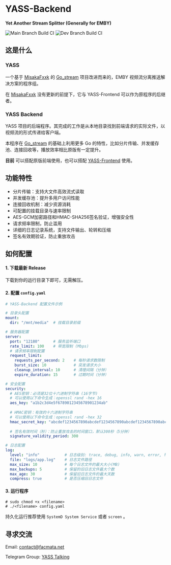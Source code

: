 # YASS-Backend
**Yet Another Stream Splitter (Generally for EMBY)**

![Main Branch Build CI](https://github.com/FacMata/YASS-Backend/actions/workflows/main.yml/badge.svg)    ![Dev Branch Build CI](https://github.com/FacMata/YASS-Backend/actions/workflows/dev.yml/badge.svg)

## 这是什么

### YASS

一个基于 [MisakaFxxk](https://github.com/MisakaFxxk) 的 [Go_stream](https://github.com/MisakaFxxk/Go_stream) 项目改进而来的，EMBY 视频流分离推送解决方案的程序组。

在 [MisakaFxxk](https://github.com/MisakaFxxk) 没有更新的前提下，它与 YASS-Frontend 可以作为原程序的后继者。

### YASS Backend

YASS 项目的后端程序。其完成的工作是从本地目录找到前端请求的实际文件，以视频流的形式传递给客户端。

本程序在 [Go_stream](https://github.com/MisakaFxxk/Go_stream) 的基础上利用更多 Go 的特性，比如分片传输、并发缓存池、连接回收等，播放效率相比原版有一定提升。

**目前** 可以搭配原版前端使用，也可以搭配 [YASS-Frontend](https://github.com/FacMata/YASS-Frontend) 使用。

## 功能特性

- 分片传输：支持大文件高效流式读取
- 并发缓存池：提升多用户访问性能
- 连接回收机制：减少资源消耗
- 可配置的挂载目录与速率限制
- AES-GCM加密路径和HMAC-SHA256签名验证，增强安全性
- 请求频率限制，防止滥用
- 详细的日志记录系统，支持文件输出、轮转和压缩
- 签名有效期验证，防止重放攻击

## 如何配置

#### 1. 下载最新 Release

下载到你的运行目录下即可，无需解压。

#### 2. 配置 `config.yaml`

```yaml
# YASS-Backend 配置文件示例

# 目录头配置
mount: 
  dir: "/mnt/media"  # 挂载目录前缀

# 服务器配置
server:
  port: "12180"      # 服务监听端口
  rate_limit: 100    # 带宽限制 (Mbps)
  # 请求频率限制配置
  request_limit:
    requests_per_second: 2    # 每秒请求数限制
    burst_size: 10            # 突发请求大小
    cleanup_interval: 10      # 清理间隔（分钟）
    expire_duration: 15       # 过期时间（分钟）

# 安全配置
security:
  # AES密钥：必须是32位十六进制字符串 (16字节)
  # 可以使用以下命令生成：openssl rand -hex 16
  aes_key: "a1b2c3d4e5f6789012345678901234ab"
  
  # HMAC密钥：有效的十六进制字符串
  # 可以使用以下命令生成：openssl rand -hex 32
  hmac_secret_key: "abcdef1234567890abcdef1234567890abcdef1234567890abcdef1234567890"
  
  # 签名有效时间（秒）：防止重放攻击的时间窗口，默认300秒（5分钟）
  signature_validity_period: 300

# 日志配置
log:
  level: "info"           # 日志级别: trace, debug, info, warn, error, fatal, panic
  file: "logs/app.log"    # 日志文件路径
  max_size: 10            # 每个日志文件的最大大小(MB)
  max_backups: 5          # 保留的旧日志文件最大个数
  max_age: 30             # 保留旧日志文件的最大天数
  compress: true          # 是否压缩旧日志文件
```

#### 3. 运行程序

```shell
# sudo chmod +x <filename>
# ./<filename> config.yaml
```

持久化运行推荐使用 `SystemD System Service` 或者 `screen` 。

## 寻求交流

Email: [contact@facmata.net](mailto://contact@facmata.net)

Telegram Group: [YASS Talking](https://t.me/YASS_Talking)